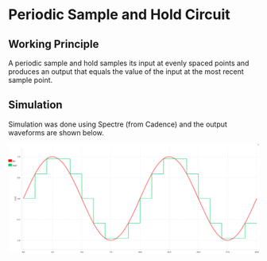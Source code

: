 # Periodic Sample and Hold Circuit

## Working Principle

A periodic sample and hold samples its input at evenly spaced points and
produces an output that equals the value of the input at the most recent sample
point.

## Simulation

Simulation was done using Spectre (from Cadence) and the output waveforms are
shown below.

![simulation plot](./images/sim_plot.svg)
